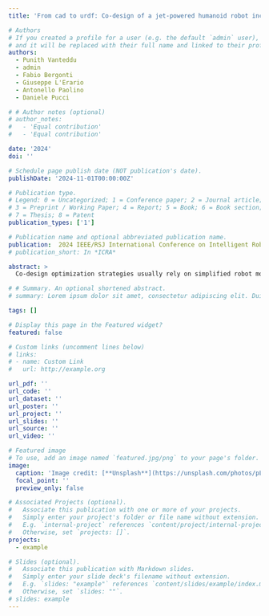 ```yaml
---
title: 'From cad to urdf: Co-design of a jet-powered humanoid robot including cad geometry,'

# Authors
# If you created a profile for a user (e.g. the default `admin` user), write the username (folder name) here
# and it will be replaced with their full name and linked to their profile.
authors:
  - Punith Vanteddu
  - admin 
  - Fabio Bergonti
  - Giuseppe L'Erario
  - Antonello Paolino
  - Daniele Pucci

# # Author notes (optional)
# author_notes:
#   - 'Equal contribution'
#   - 'Equal contribution'

date: '2024'
doi: ''

# Schedule page publish date (NOT publication's date).
publishDate: '2024-11-01T00:00:00Z'

# Publication type.
# Legend: 0 = Uncategorized; 1 = Conference paper; 2 = Journal article;
# 3 = Preprint / Working Paper; 4 = Report; 5 = Book; 6 = Book section;
# 7 = Thesis; 8 = Patent
publication_types: ['1']

# Publication name and optional abbreviated publication name.
publication:  2024 IEEE/RSJ International Conference on Intelligent Robots and Systems (IROS)
# publication_short: In *ICRA*

abstract: > 
  Co-design optimization strategies usually rely on simplified robot models extracted from CAD. While these models are useful for optimizing geometrical and inertial parameters for robot control, they might overlook important details essential for prototyping the optimized mechanical design. For instance, they may not account for mechanical stresses exerted on the optimized geometries and the complexity of assembly-level design. In this paper, we introduce a co-design framework aimed at improving both the control performance and mechanical design of our robot. Specifically, we identify the robot links that significantly influence control performance. The geometric characteristics of these links are parameterized and optimized using a multi-objective evolutionary algorithm to achieve optimal control performance. Additionally, an automated Finite Element Method (FEM) analysis is integrated into the framework to filter solutions not satisfying the required structural safety margin. We validate the framework by applying it to enhance the mechanical design for flight performance of the jet-powered humanoid robot iRonCub.

# # Summary. An optional shortened abstract.
# summary: Lorem ipsum dolor sit amet, consectetur adipiscing elit. Duis posuere tellus ac convallis placerat. Proin tincidunt magna sed ex sollicitudin condimentum.

tags: []

# Display this page in the Featured widget?
featured: false

# Custom links (uncomment lines below)
# links:
# - name: Custom Link
#   url: http://example.org

url_pdf: ''
url_code: ''
url_dataset: ''
url_poster: ''
url_project: ''
url_slides: ''
url_source: ''
url_video: ''

# Featured image
# To use, add an image named `featured.jpg/png` to your page's folder.
image:
  caption: 'Image credit: [**Unsplash**](https://unsplash.com/photos/pLCdAaMFLTE)'
  focal_point: ''
  preview_only: false

# Associated Projects (optional).
#   Associate this publication with one or more of your projects.
#   Simply enter your project's folder or file name without extension.
#   E.g. `internal-project` references `content/project/internal-project/index.md`.
#   Otherwise, set `projects: []`.
projects:
  - example

# Slides (optional).
#   Associate this publication with Markdown slides.
#   Simply enter your slide deck's filename without extension.
#   E.g. `slides: "example"` references `content/slides/example/index.md`.
#   Otherwise, set `slides: ""`.
# slides: example
---
```


<!-- {{% callout note %}}
Click the _Cite_ button above to demo the feature to enable visitors to import publication metadata into their reference management software.
{{% /callout %}}

{{% callout note %}}
Create your slides in Markdown - click the _Slides_ button to check out the example.
{{% /callout %}}

Supplementary notes can be added here, including [code, math, and images](https://wowchemy.com/docs/writing-markdown-latex/). -->
